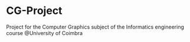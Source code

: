 # CG-Project
Project for the Computer Graphics subject of the Informatics engineering course @University of Coimbra
